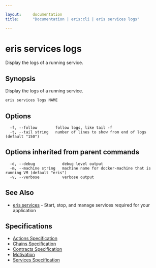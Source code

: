 ```yaml
---

layout:     documentation
title:      "Documentation | eris:cli | eris services logs"

---
```


# eris services logs

Display the logs of a running service.

## Synopsis

Display the logs of a running service.

```bash
eris services logs NAME
```

## Options

```
  -f, --follow        follow logs, like tail -f
  -t, --tail string   number of lines to show from end of logs (default "150")
```

## Options inherited from parent commands

```
  -d, --debug            debug level output
  -m, --machine string   machine name for docker-machine that is running VM (default "eris")
  -v, --verbose          verbose output
```

## See Also

* [eris services](https://docs.erisindustries.com/documentation/eris-cli/0.11.4/eris_services/)	 - Start, stop, and manage services required for your application

## Specifications

* [Actions Specification](https://docs.erisindustries.com/documentation/eris-cli/0.11.4/actions_specification/)
* [Chains Specification](https://docs.erisindustries.com/documentation/eris-cli/0.11.4/chains_specification/)
* [Contracts Specification](https://docs.erisindustries.com/documentation/eris-cli/0.11.4/contracts_specification/)
* [Motivation](https://docs.erisindustries.com/documentation/eris-cli/0.11.4/motivation/)
* [Services Specification](https://docs.erisindustries.com/documentation/eris-cli/0.11.4/services_specification/)

